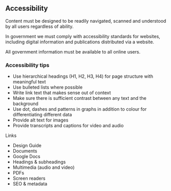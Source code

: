 ## Accessibility

Content must be designed to be readily navigated, scanned and understood by all users regardless of ability.

In government we must comply with accessibility standards for websites, including digital information and publications distributed via a website.

All government information must be available to all online users.

### Accessibility tips

- Use hierarchical headings (H1, H2, H3, H4) for page structure with meaningful text
- Use bulleted lists where possible
- Write link text that makes sense out of context
- Make sure there is sufficient contrast between any text and the background
- Use dot, dashes and patterns in graphs in addition to colour for differentiating different data
- Provide alt text for images
- Provide transcripts and captions for video and audio

Links
- Design Guide
- Documents
- Google Docs
- Headings & subheadings
- Multimedia (audio and video) 
- PDFs
- Screen readers
- SEO & metadata


